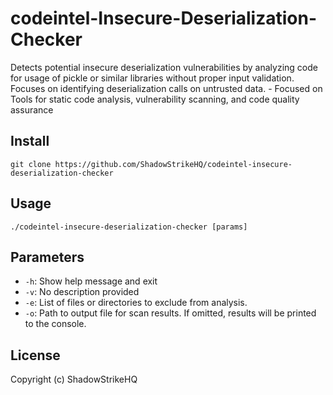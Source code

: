 # codeintel-Insecure-Deserialization-Checker
Detects potential insecure deserialization vulnerabilities by analyzing code for usage of pickle or similar libraries without proper input validation. Focuses on identifying deserialization calls on untrusted data. - Focused on Tools for static code analysis, vulnerability scanning, and code quality assurance

## Install
`git clone https://github.com/ShadowStrikeHQ/codeintel-insecure-deserialization-checker`

## Usage
`./codeintel-insecure-deserialization-checker [params]`

## Parameters
- `-h`: Show help message and exit
- `-v`: No description provided
- `-e`: List of files or directories to exclude from analysis.
- `-o`: Path to output file for scan results.  If omitted, results will be printed to the console.

## License
Copyright (c) ShadowStrikeHQ
